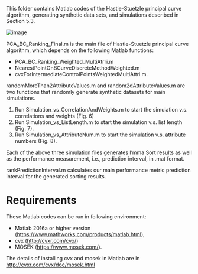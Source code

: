 This folder contains Matlab codes of the Hastie-Stuetzle principal curve algorithm, generating synthetic data sets, and simulations described in Section 5.3.

![image](https://github.com/nus-ubicomplab/imma-sort/blob/main/images/ImmaFontImg_v05.png)

PCA_BC_Ranking_Final.m is the main file of Hastie-Stuetzle principal curve algorithm, which depends on the following Matlab functions:

- PCA_BC_Ranking_Weighted_MultiAtrri.m
- NearestPointOnBCurveDiscreteMethodWeighted.m
- cvxForIntermediateControlPointsWeightedMultiAttri.m.

randomMoreThan2AttributeValues.m and random2dAttributeValues.m are two functions that randomly generate synthetic datasets for main simulations.

1. Run Simulation_vs_CorrelationAndWeights.m to start the simulation v.s. correlations and weights (Fig. 6)
2. Run Simulation_vs_ListLength.m to start the simulation v.s. list length (Fig. 7). 
3. Run Simulation_vs_AttributeNum.m to start the simulation v.s. attribute numbers (Fig. 8). 

Each of the above three simulation files generates I’mma Sort results as well as the performance measurement, i.e., prediction interval, in .mat format.

rankPredictionInterval.m calculates our main performance metric prediction interval for the generated sorting results.

# Requirements
These Matlab codes can be run in following environment:
- Matlab 2016a or higher version (https://www.mathworks.com/products/matlab.html), 
- cvx (http://cvxr.com/cvx/) 
-	MOSEK (https://www.mosek.com/).

The details of installing cvx and mosek in Matlab are in http://cvxr.com/cvx/doc/mosek.html

